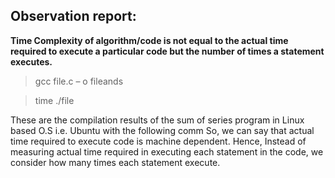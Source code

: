 ## Observation report:<br>

__Time Complexity of algorithm/code is not equal to the actual time required to execute a particular code but the number of times a statement executes.__<br>
	
> gcc file.c – o fileands

> time ./file



These are the compilation results of the sum of series program in Linux based O.S i.e. Ubuntu with the following comm
So, we can say that actual time required to execute code is machine dependent.
Hence, Instead of measuring actual time required in executing each statement in the code, we consider how many times each statement execute.
